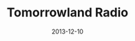 ---
layout: default
modal-id: tomorrowland
date: 2013-12-10
title: Tomorrowland Radio
img: Tomorrowland_poster.jpg
alt: image-alt
project-date: November 2013
client: Royal Philips
category: Android development
description: Added music streaming functionality to existing Android app.
---